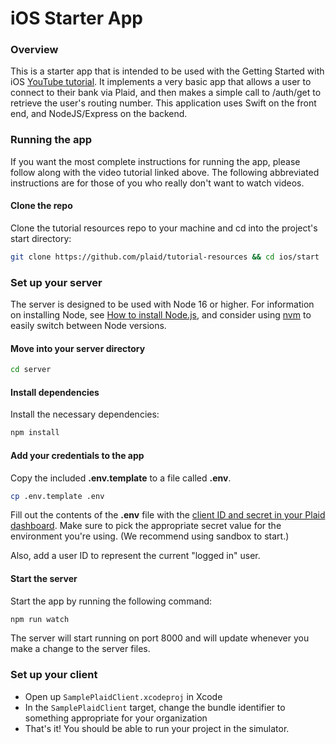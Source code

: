 # iOS Starter App

### Overview

This is a starter app that is intended to be used with the Getting Started with iOS [YouTube tutorial](https://www.youtube.com/watch?v=9fgmW38usTo). It implements a very basic app that allows a user to connect to their bank via Plaid, and then makes a simple call to /auth/get to retrieve the user's routing number. This application uses Swift on the front end, and NodeJS/Express on the backend.

### Running the app

If you want the most complete instructions for running the app, please follow along with the video tutorial linked above. The following abbreviated instructions are for those of you who really don't want to watch videos.

#### Clone the repo

Clone the tutorial resources repo to your machine and cd into the project's start directory:

```bash
git clone https://github.com/plaid/tutorial-resources && cd ios/start
```

### Set up your server

The server is designed to be used with Node 16 or higher. For information on installing Node, see [How to install Node.js](https://nodejs.dev/learn/how-to-install-nodejs), and consider using [nvm](https://github.com/nvm-sh/nvm) to easily switch between Node versions.

#### Move into your server directory

```bash
cd server
```

#### Install dependencies

Install the necessary dependencies:

```bash
npm install
```

#### Add your credentials to the app

Copy the included **.env.template** to a file called **.env**.

```bash
cp .env.template .env
```

Fill out the contents of the **.env** file with the [client ID and secret in your Plaid dashboard](https://dashboard.plaid.com/team/keys). Make sure to pick the appropriate secret value for the environment you're using. (We recommend using sandbox to start.)

Also, add a user ID to represent the current "logged in" user.

#### Start the server

Start the app by running the following command:

```bash
npm run watch
```

The server will start running on port 8000 and will update whenever you make a change to the server files.

### Set up your client

- Open up `SamplePlaidClient.xcodeproj` in Xcode
- In the `SamplePlaidClient` target, change the bundle identifier to something appropriate for your organization
- That's it! You should be able to run your project in the simulator.
